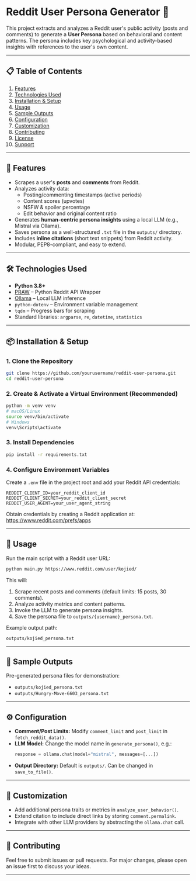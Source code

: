 # Reddit User Persona Generator 🧠

This project extracts and analyzes a Reddit user's public activity (posts and comments) to generate a **User Persona** based on behavioral and content patterns. The persona includes key psychological and activity-based insights with references to the user's own content.

---

## 📋 Table of Contents

1. [Features](#-features)
2. [Technologies Used](#-technologies-used)
3. [Installation & Setup](#-installation--setup)
4. [Usage](#-usage)
5. [Sample Outputs](#-sample-outputs)
6. [Configuration](#-configuration)
7. [Customization](#-customization)
8. [Contributing](#-contributing)
9. [License](#-license)
10. [Support](#-support)

---

## 🚀 Features

- Scrapes a user's **posts** and **comments** from Reddit.
- Analyzes activity data:
  - Posting/commenting timestamps (active periods)
  - Content scores (upvotes)
  - NSFW & spoiler percentage
  - Edit behavior and original content ratio
- Generates **human-centric persona insights** using a local LLM (e.g., Mistral via Ollama).
- Saves persona as a well-structured `.txt` file in the `outputs/` directory.
- Includes **inline citations** (short text snippets) from Reddit activity.
- Modular, PEP8-compliant, and easy to extend.

---

## 🛠️ Technologies Used

- **Python 3.8+**
- [PRAW](https://praw.readthedocs.io/) – Python Reddit API Wrapper
- [Ollama](https://ollama.com/) – Local LLM inference
- `python-dotenv` – Environment variable management
- `tqdm` – Progress bars for scraping
- Standard libraries: `argparse`, `re`, `datetime`, `statistics`

---

## 📦 Installation & Setup

### 1. Clone the Repository

```bash
git clone https://github.com/yourusername/reddit-user-persona.git
cd reddit-user-persona
```

### 2. Create & Activate a Virtual Environment (Recommended)

```bash
python -m venv venv
# macOS/Linux
source venv/bin/activate
# Windows
venv\Scripts\activate
```

### 3. Install Dependencies

```bash
pip install -r requirements.txt
```

### 4. Configure Environment Variables

Create a `.env` file in the project root and add your Reddit API credentials:

```env
REDDIT_CLIENT_ID=your_reddit_client_id
REDDIT_CLIENT_SECRET=your_reddit_client_secret
REDDIT_USER_AGENT=your_user_agent_string
```

Obtain credentials by creating a Reddit application at: https://www.reddit.com/prefs/apps

---

## 🧪 Usage

Run the main script with a Reddit user URL:

```bash
python main.py https://www.reddit.com/user/kojied/
```

This will:

1. Scrape recent posts and comments (default limits: 15 posts, 30 comments).
2. Analyze activity metrics and content patterns.
3. Invoke the LLM to generate persona insights.
4. Save the persona file to `outputs/{username}_persona.txt`.

Example output path:

```
outputs/kojied_persona.txt
```

---

## 📝 Sample Outputs

Pre-generated persona files for demonstration:

- `outputs/kojied_persona.txt`
- `outputs/Hungry-Move-6603_persona.txt`

---

## ⚙️ Configuration

- **Comment/Post Limits:** Modify `comment_limit` and `post_limit` in `fetch_reddit_data()`.
- **LLM Model:** Change the model name in `generate_persona()`, e.g.:
  ```python
  response = ollama.chat(model="mistral", messages=[...])
  ```
- **Output Directory:** Default is `outputs/`. Can be changed in `save_to_file()`.

---

## 🎨 Customization

- Add additional persona traits or metrics in `analyze_user_behavior()`.
- Extend citation to include direct links by storing `comment.permalink`.
- Integrate with other LLM providers by abstracting the `ollama.chat` call.

---

## 🤝 Contributing

Feel free to submit issues or pull requests. For major changes, please open an issue first to discuss your ideas.

---